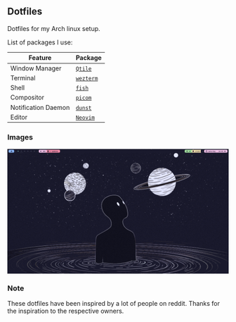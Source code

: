 ## Dotfiles 

Dotfiles for my Arch linux setup.

List of packages I use:

|Feature|Package|
|---|---|
|Window Manager|[`Qtile`](https://github.com/qtile/qtile)|
|Terminal|[`wezterm`](https://github.com/wez/wezterm)|
|Shell|[`fish`](https://github.com/fish-shell/fish-shell)|
|Compositor|[`picom`](https://github.com/jonaburg/picom)|
|Notification Daemon|[`dunst`](https://github.com/dunst-project/dunst)|
|Editor|[`Neovim`](https://neovim.io/)|

### Images
<img src="static/1.png" alt="Default Screen" align="center">

### Note
These dotfiles have been inspired by a lot of people on reddit. Thanks for the inspiration to the respective owners.
